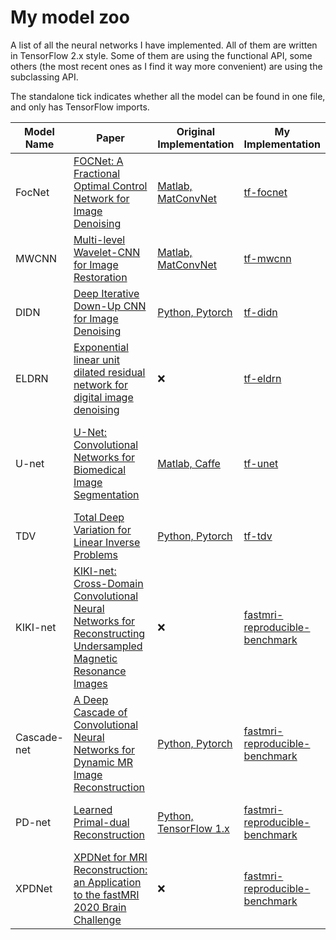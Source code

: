 # My model zoo

A list of all the neural networks I have implemented.
All of them are written in TensorFlow 2.x style.
Some of them are using the functional API, some others (the most recent ones
as I find it way more convenient) are using the subclassing API.

The standalone tick indicates whether all the model can be found in one file,
and only has TensorFlow imports.

| Model Name  | Paper                                                                                                                                                                                                                                                                                                 | Original Implementation                                                                 | My Implementation                                                                                                                                                  | Task                                                               | Standalone         |
|-------------|-------------------------------------------------------------------------------------------------------------------------------------------------------------------------------------------------------------------------------------------------------------------------------------------------------|-----------------------------------------------------------------------------------------|--------------------------------------------------------------------------------------------------------------------------------------------------------------------|--------------------------------------------------------------------|--------------------|
| FocNet      | [FOCNet: A Fractional Optimal Control Network for Image Denoising](http://openaccess.thecvf.com/content_CVPR_2019/html/Jia_FOCNet_A_Fractional_Optimal_Control_Network_for_Image_Denoising_CVPR_2019_paper.html)                                                                                      | [Matlab, MatConvNet](https://github.com/hsijiaxidian/FOCNet)                            | [tf-focnet](https://github.com/zaccharieramzi/tf-focnet/blob/master/focnet.py)                                                                                     | Image denoising                                                    | :heavy_check_mark: |
| MWCNN       | [Multi-level Wavelet-CNN for Image Restoration](https://arxiv.org/abs/1805.07071)                                                                                                                                                                                                                     | [Matlab, MatConvNet](https://github.com/lpj0/MWCNN)                                     | [tf-mwcnn](https://github.com/zaccharieramzi/tf-mwcnn/blob/master/mwcnn.py)                                                                                        | Image denoising, SISR                                              | :heavy_check_mark: |
| DIDN        | [Deep Iterative Down-Up CNN for Image Denoising](http://openaccess.thecvf.com/content_CVPRW_2019/html/NTIRE/Yu_Deep_Iterative_Down-Up_CNN_for_Image_Denoising_CVPRW_2019_paper.html)                                                                                                                  | [Python, Pytorch](https://github.com/SonghyunYu/DIDN)                                   | [tf-didn](https://github.com/zaccharieramzi/tf-didn)                                                                                                               | Image denoising                                                    | :heavy_check_mark: |
| ELDRN       | [Exponential linear unit dilated residual network for digital image denoising](https://www.spiedigitallibrary.org/journals/journal-of-electronic-imaging/volume-27/issue-05/053024/Exponential-linear-unit-dilated-residual-network-for-digital-image-denoising/10.1117/1.JEI.27.5.053024.full?SSO=1) | :x:                                                                                     | [tf-eldrn](https://github.com/zaccharieramzi/tf-eldrn)                                                                                                             | Image denoising                                                    | :heavy_check_mark: |
| U-net       | [U-Net: Convolutional Networks for Biomedical Image Segmentation](https://arxiv.org/abs/1505.04597)                                                                                                                                                                                                   | [Matlab, Caffe](https://lmb.informatik.uni-freiburg.de/people/ronneber/u-net/#download) | [tf-unet](https://github.com/zaccharieramzi/tf-unet)                                                                                                               | Any kind of image-to-image problem   Originally image segmentation | :heavy_check_mark: |
| TDV         | [Total Deep Variation for Linear Inverse Problems](https://arxiv.org/abs/2001.05005)                                                                                                                                                                                                                  | [Python, Pytorch](https://github.com/VLOGroup/tdv)                                      | [tf-tdv](https://github.com/zaccharieramzi/tf-tdv)                                                                                                                 | Inverse Problems                                                   | :heavy_check_mark: |
| KIKI-net    | [KIKI-net: Cross-Domain Convolutional Neural Networks for Reconstructing Undersampled Magnetic Resonance Images](https://pubmed.ncbi.nlm.nih.gov/29624729/)                                                                                                                                           | :x:                                                                                     | [fastmri-reproducible-benchmark](https://github.com/zaccharieramzi/fastmri-reproducible-benchmark/blob/master/fastmri_recon/models/functional_models/kiki_sep.py)  | MR Image reconstruction                                            | :x:                |
| Cascade-net | [A Deep Cascade of Convolutional Neural Networks for Dynamic MR Image Reconstruction](https://arxiv.org/pdf/1704.02422.pdf)                                                                                                                                                                           | [Python, Pytorch](https://github.com/js3611/Deep-MRI-Reconstruction)                    | [fastmri-reproducible-benchmark](https://github.com/zaccharieramzi/fastmri-reproducible-benchmark/blob/master/fastmri_recon/models/functional_models/cascading.py) | MR Image reconstruction                                            | :x:                |
| PD-net      | [Learned Primal-dual Reconstruction](https://arxiv.org/abs/1707.06474)                                                                                                                                                                                                                                | [Python, TensorFlow 1.x](https://github.com/adler-j/learned_primal_dual)                | [fastmri-reproducible-benchmark](https://github.com/zaccharieramzi/fastmri-reproducible-benchmark/blob/master/fastmri_recon/models/subclassed_models/pdnet.py)     | MR Image reconstruction   Originally CT reconstruction             | :x:                |
| XPDNet      | [XPDNet for MRI Reconstruction: an Application to the fastMRI 2020 Brain Challenge](https://arxiv.org/abs/2010.07290)                                                                                                                                                                                 | :x:                                                                                     | [fastmri-reproducible-benchmark](https://github.com/zaccharieramzi/fastmri-reproducible-benchmark/blob/master/fastmri_recon/models/subclassed_models/xpdnet.py)    | MR Image reconstruction                                            | :x:                |
